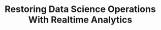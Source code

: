 ---
title: "Restoring Data Science Operations With Realtime Analytics"
slug: "restoring-data-science-operations-with-realtime-analytics"
draft: false
is_upcoming: false
event_date: "2023-10-24"
image: "event-image.png"
name: "Restoring Data Science Operations With Realtime Analytics at Data Science DC"
description: "Explore the Power of Real-Time Analytics in Data Science! Dive into how event streams enhance model training, the benefits of asynchronous inferencing for faster model deployment, and how real-time data drives superior insights and models. Learn cutting-edge strategies in data science!"
events: ['Presentation']
registration_link:
call_to_action:
video_link: https://www.youtube.com/embed/88_YIQZlvzQ?si=TNFPng-abhsBkSOH
audio_link:
categories: ['Video']
presenters: ['Benjamin Bengfort']
topics: ['Data Science', 'Event streams', 'Asynchronous Inferencing']
---